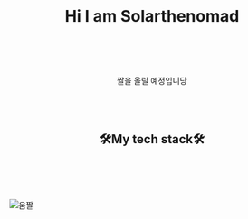 <br><br><br>
<div align="center"><h1>Hi I am Solarthenomad</h1></div>
<br><br><br><br>
<div align="center">
  짤을 올릴 예정입니당
</div>
<br><br><br>
<div align="center"><h2>🛠My tech stack🛠</h2></div>
<br><br><br><br>
<img src= "![image](https://user-images.githubusercontent.com/93020734/191665769-b64c6a25-ef6d-4132-a81f-e6154abb7a97.gif)
" alt="움짤" title = "solarthenomad">




<!--
**Solarthenomad/Solarthenomad** is a ✨ _special_ ✨ repository because its `README.md` (this file) appears on your GitHub profile.

Here are some ideas to get you started:

- 🔭 I’m currently working on ...
- 🌱 I’m currently learning ...
- 👯 I’m looking to collaborate on ...
- 🤔 I’m looking for help with ...
- 💬 Ask me about ...
- 📫 How to reach me: ...
- 😄 Pronouns: ...
- ⚡ Fun fact: ...
-->
